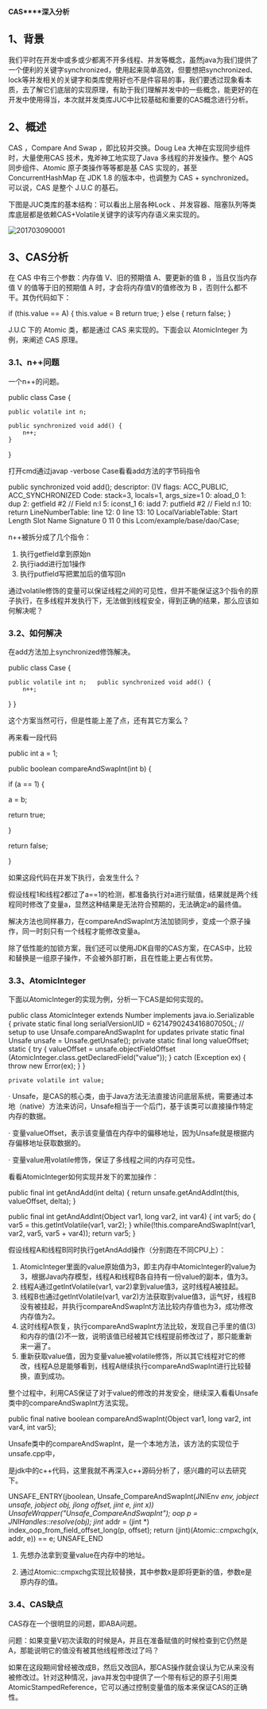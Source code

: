 **CAS****深入分析**

## 1、背景

我们平时在开发中或多或少都离不开多线程、并发等概念，虽然java为我们提供了一个便利的关键字synchronized，使用起来简单高效，但要想把synchronized、lock等并发相关的关键字和类库使用好也不是件容易的事，我们要透过现象看本质，去了解它们底层的实现原理，有助于我们理解并发中的一些概念，能更好的在开发中使用得当，本次就并发类库JUC中比较基础和重要的CAS概念进行分析。

## 2、概述

CAS ，Compare And Swap ，即比较并交换。Doug Lea 大神在实现同步组件时，大量使用CAS 技术，鬼斧神工地实现了Java 多线程的并发操作。整个 AQS 同步组件、Atomic 原子类操作等等都是基 CAS 实现的，甚至 ConcurrentHashMap 在 JDK 1.8 的版本中，也调整为 CAS + synchronized。可以说，CAS 是整个 J.U.C 的基石。

下图是JUC类库的基本结构：可以看出上层各种Lock 、并发容器、阻塞队列等类库底层都是依赖CAS+Volatile关键字的读写内存语义来实现的。

![201703090001](file:///C:\Users\wubinyu\AppData\Local\Temp\msohtmlclip1\01\clip_image002.jpg)

## 3、CAS分析

在 CAS 中有三个参数：内存值 V、旧的预期值 A、要更新的值 B ，当且仅当内存值 V 的值等于旧的预期值 A 时，才会将内存值V的值修改为 B ，否则什么都不干。其伪代码如下：

if (this.value == A) {    this.value = B    return  true;  } else {    return  false;  }

J.U.C 下的 Atomic 类，都是通过 CAS 来实现的。下面会以 AtomicInteger 为例，来阐述 CAS 原理。

### 3.1、n++问题

一个n++的问题。

public class Case {

    public volatile int n;

    public synchronized void add() {
        n++;
    }
}

打开cmd通过javap -verbose Case看看add方法的字节码指令

 public synchronized void add();
   descriptor: ()V
   flags: ACC_PUBLIC, ACC_SYNCHRONIZED
   Code:
     stack=3, locals=1, args_size=1
        0: aload_0
        1: dup
        2: getfield      #2                  // Field n:I
        5: iconst_1
        6: iadd
        7: putfield      #2                  // Field n:I
       10: return
     LineNumberTable:
       line 12: 0
       line 13: 10
     LocalVariableTable:
       Start  Length  Slot  Name   Signature
           0      11     0  this   Lcom/example/base/dao/Case;

n++被拆分成了几个指令：

1.  执行getfield拿到原始n
2.  执行iadd进行加1操作
3.  执行putfield写把累加后的值写回n

通过volatile修饰的变量可以保证线程之间的可见性，但并不能保证这3个指令的原子执行，在多线程并发执行下，无法做到线程安全，得到正确的结果，那么应该如何解决呢？

### 3.2、如何解决

在add方法加上synchronized修饰解决。

public class Case {

    public volatile int n;   public synchronized void add() {
        n++;
  }
}

这个方案当然可行，但是性能上差了点，还有其它方案么？

再来看一段代码

public int a = 1;

public boolean compareAndSwapInt(int b) {

 if (a == 1) {

 a = b;

 return true;

 }

 return false;

}

如果这段代码在并发下执行，会发生什么？

假设线程1和线程2都过了a==1的检测，都准备执行对a进行赋值，结果就是两个线程同时修改了变量a，显然这种结果是无法符合预期的，无法确定a的最终值。

解决方法也同样暴力，在compareAndSwapInt方法加锁同步，变成一个原子操作，同一时刻只有一个线程才能修改变量a。

除了低性能的加锁方案，我们还可以使用JDK自带的CAS方案，在CAS中，比较和替换是一组原子操作，不会被外部打断，且在性能上更占有优势。

### 3.3、AtomicInteger

下面以AtomicInteger的实现为例，分析一下CAS是如何实现的。

public class AtomicInteger extends Number implements java.io.Serializable {
    private static final long serialVersionUID = 6214790243416807050L;    // setup to use Unsafe.compareAndSwapInt for updates
  private static final Unsafe unsafe = Unsafe.getUnsafe();
 private static final long valueOffset;   static {
        try {
            valueOffset = unsafe.objectFieldOffset
                (AtomicInteger.class.getDeclaredField("value"));
  } catch (Exception ex) { throw new Error(ex); }
    }

    private volatile int value;

· Unsafe，是CAS的核心类，由于Java方法无法直接访问底层系统，需要通过本地（native）方法来访问，Unsafe相当于一个后门，基于该类可以直接操作特定内存的数据。

·  变量valueOffset，表示该变量值在内存中的偏移地址，因为Unsafe就是根据内存偏移地址获取数据的。

·  变量value用volatile修饰，保证了多线程之间的内存可见性。

看看AtomicInteger如何实现并发下的累加操作：

public final int getAndAdd(int delta) {
    return unsafe.getAndAddInt(this, valueOffset, delta); }

public final int getAndAddInt(Object var1, long var2, int var4) {
    int var5;
 do {
        var5 = this.getIntVolatile(var1, var2);
  } while(!this.compareAndSwapInt(var1, var2, var5, var5 + var4));   return var5; }

假设线程A和线程B同时执行getAndAdd操作（分别跑在不同CPU上）：

1.  AtomicInteger里面的value原始值为3，即主内存中AtomicInteger的value为3，根据Java内存模型，线程A和线程B各自持有一份value的副本，值为3。
2.  线程A通过getIntVolatile(var1, var2)拿到value值3，这时线程A被挂起。
3.  线程B也通过getIntVolatile(var1, var2)方法获取到value值3，运气好，线程B没有被挂起，并执行compareAndSwapInt方法比较内存值也为3，成功修改内存值为2。
4.  这时线程A恢复，执行compareAndSwapInt方法比较，发现自己手里的值(3)和内存的值(2)不一致，说明该值已经被其它线程提前修改过了，那只能重新来一遍了。
5.  重新获取value值，因为变量value被volatile修饰，所以其它线程对它的修改，线程A总是能够看到，线程A继续执行compareAndSwapInt进行比较替换，直到成功。

整个过程中，利用CAS保证了对于value的修改的并发安全，继续深入看看Unsafe类中的compareAndSwapInt方法实现。

public final native boolean compareAndSwapInt(Object var1, long var2, int var4, int var5);

Unsafe类中的compareAndSwapInt，是一个本地方法，该方法的实现位于unsafe.cpp中，

是jdk中的c++代码，这里我就不再深入c++源码分析了，感兴趣的可以去研究下。

UNSAFE_ENTRY(jboolean, Unsafe_CompareAndSwapInt(JNIEnv *env, jobject unsafe, jobject obj, jlong offset, jint e, jint x)) UnsafeWrapper("Unsafe_CompareAndSwapInt"); oop p = JNIHandles::resolve(obj); jint* addr = (jint *) index_oop_from_field_offset_long(p, offset); return (jint)(Atomic::cmpxchg(x, addr, e)) == e; UNSAFE_END

1. 先想办法拿到变量value在内存中的地址。

2. 通过Atomic::cmpxchg实现比较替换，其中参数x是即将更新的值，参数e是原内存的值。

### 3.4、CAS缺点

CAS存在一个很明显的问题，即ABA问题。

问题：如果变量V初次读取的时候是A，并且在准备赋值的时候检查到它仍然是A，那能说明它的值没有被其他线程修改过了吗？

如果在这段期间曾经被改成B，然后又改回A，那CAS操作就会误认为它从来没有被修改过。针对这种情况，java并发包中提供了一个带有标记的原子引用类AtomicStampedReference，它可以通过控制变量值的版本来保证CAS的正确性。
